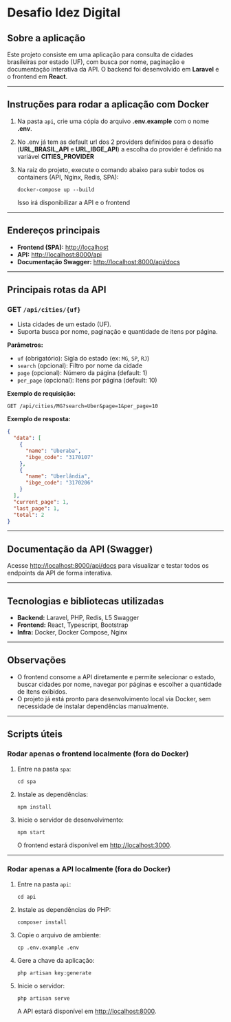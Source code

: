 # Desafio Idez Digital

## Sobre a aplicação

Este projeto consiste em uma aplicação para consulta de cidades brasileiras por estado (UF), com busca por nome, paginação e documentação interativa da API. O backend foi desenvolvido em **Laravel** e o frontend em **React**.

---

## Instruções para rodar a aplicação com Docker

1. Na pasta `api`, crie uma cópia do arquivo **.env.example** com o nome **.env**.
2. No .env já tem as default url dos 2 providers definidos para o desafio (**URL_BRASIL_API** e **URL_IBGE_API**) a escolha do provider é definido na variável **CITIES_PROVIDER**
3. Na raiz do projeto, execute o comando abaixo para subir todos os containers (API, Nginx, Redis, SPA):

   ```
   docker-compose up --build
   ```

   Isso irá disponibilizar a API e o frontend

---

## Endereços principais

- **Frontend (SPA):** [http://localhost](http://localhost)
- **API:** [http://localhost:8000/api](http://localhost:8000/api)
- **Documentação Swagger:** [http://localhost:8000/api/docs](http://localhost:8000/api/docs)

---

## Principais rotas da API

### GET `/api/cities/{uf}`

- Lista cidades de um estado (UF).
- Suporta busca por nome, paginação e quantidade de itens por página.

**Parâmetros:**

- `uf` (obrigatório): Sigla do estado (ex: `MG`, `SP`, `RJ`)
- `search` (opcional): Filtro por nome da cidade
- `page` (opcional): Número da página (default: 1)
- `per_page` (opcional): Itens por página (default: 10)

**Exemplo de requisição:**

```
GET /api/cities/MG?search=Uber&page=1&per_page=10
```

**Exemplo de resposta:**

```json
{
  "data": [
    {
      "name": "Uberaba",
      "ibge_code": "3170107"
    },
    {
      "name": "Uberlândia",
      "ibge_code": "3170206"
    }
  ],
  "current_page": 1,
  "last_page": 1,
  "total": 2
}
```

---

## Documentação da API (Swagger)

Acesse [http://localhost:8000/api/docs](http://localhost:8000/api/docs) para visualizar e testar todos os endpoints da API de forma interativa.

---

## Tecnologias e bibliotecas utilizadas

- **Backend:** Laravel, PHP, Redis, L5 Swagger
- **Frontend:** React, Typescript, Bootstrap
- **Infra:** Docker, Docker Compose, Nginx

---

## Observações

- O frontend consome a API diretamente e permite selecionar o estado, buscar cidades por nome, navegar por páginas e escolher a quantidade de itens exibidos.
- O projeto já está pronto para desenvolvimento local via Docker, sem necessidade de instalar dependências manualmente.

---

## Scripts úteis

### Rodar apenas o frontend localmente (fora do Docker)

1. Entre na pasta `spa`:

   ```
   cd spa
   ```
2. Instale as dependências:

   ```
   npm install
   ```
3. Inicie o servidor de desenvolvimento:

   ```
   npm start
   ```

   O frontend estará disponível em [http://localhost:3000](http://localhost:3000).

---

### Rodar apenas a API localmente (fora do Docker)

1. Entre na pasta `api`:

   ```
   cd api
   ```
2. Instale as dependências do PHP:

   ```
   composer install
   ```
3. Copie o arquivo de ambiente:

   ```
   cp .env.example .env
   ```
4. Gere a chave da aplicação:

   ```
   php artisan key:generate
   ```
5. Inicie o servidor:

   ```
   php artisan serve
   ```
   A API estará disponível em [http://localhost:8000](http://localhost:8000).
